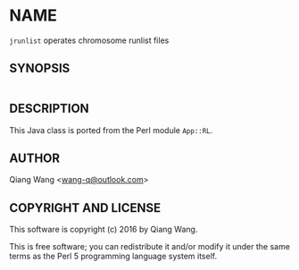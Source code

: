 # NAME

`jrunlist` operates chromosome runlist files

## SYNOPSIS

```

```

## DESCRIPTION

This Java class is ported from the Perl module `App::RL`.

## AUTHOR

Qiang Wang &lt;wang-q@outlook.com&gt;

## COPYRIGHT AND LICENSE

This software is copyright (c) 2016 by Qiang Wang.

This is free software; you can redistribute it and/or modify it under the same terms as the Perl 5
programming language system itself.

